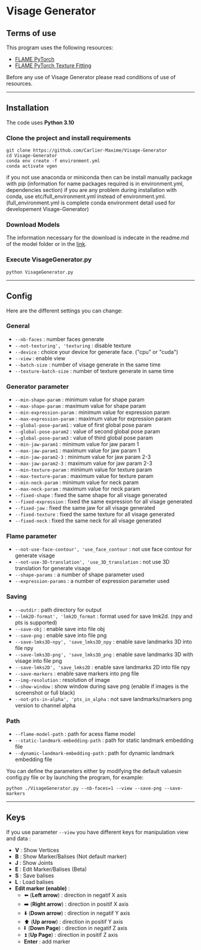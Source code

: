 # Visage Generator

## Terms of use

This program uses the following resources:
- [FLAME PyTorch](https://github.com/soubhiksanyal/FLAME_PyTorch)
- [FLAME PyTorch Texture Fitting](https://github.com/HavenFeng/photometric_optimization)

Before any use of Visage Generator please read
conditions of use of resources.

***
## Installation

The code uses **Python 3.10**
### Clone the project and install requirements

```
git clone https://github.com/Carlier-Maxime/Visage-Generator
cd Visage-Generator
conda env create -f environment.yml
conda activate vgen
```

if you not use anaconda or miniconda then can be install manually package with pip (information for name packages required is in environment.yml, dependencies section)
if you are any problem during installation with conda, use etc/full_environment.yml instead of environment.yml. (full_environment.yml is complete conda environment detail used for developement Visage-Generator)

### Download Models

The information necessary for the download is indecate in the readme.md of the model folder or in the [link](https://github.com/Carlier-Maxime/Visage-Generator/blob/master/model/readme.md).

### Execute **VisageGenerator.py**

```
python VisageGenerator.py
```

***
## Config

Here are the different settings you can change:

### General
- ```--nb-faces``` : number faces generate
- ```--not-texturing', 'texturing``` : disable texture
- ```--device``` : choice your device for generate face. ("cpu" or "cuda")
- ```--view``` : enable view
- ```--batch-size``` : number of visage generate in the same time
- ```--texture-batch-size``` : number of texture generate in same time

### Generator parameter
- ```--min-shape-param``` : minimum value for shape param
- ```--max-shape-param``` : maximum value for shape param
- ```--min-expression-param``` : minimum value for expression param
- ```--max-expression-param``` : maximum value for expression param
- ```--global-pose-param1``` : value of first global pose param
- ```--global-pose-param2``` : value of second global pose param
- ```--global-pose-param3``` : value of third global pose param
- ```--min-jaw-param1``` : minimum value for jaw param 1
- ```--max-jaw-param1``` : maximum value for jaw param 1
- ```--min-jaw-param2-3``` : minimum value for jaw param 2-3
- ```--max-jaw-param2-3``` : maximum value for jaw param 2-3
- ```--min-texture-param``` : minimum value for texture param
- ```--max-texture-param``` : maximum value for texture param
- ```--min-neck-param``` : minimum value for neck param
- ```--max-neck-param``` : maximum value for neck param
- ```--fixed-shape``` : fixed the same shape for all visage generated
- ```--fixed-expression``` : fixed the same expression for all visage generated
- ```--fixed-jaw``` : fixed the same jaw for all visage generated
- ```--fixed-texture``` : fixed the same texture for all visage generated
- ```--fixed-neck``` : fixed the same neck for all visage generated

### Flame parameter
- ```--not-use-face-contour', 'use_face_contour``` : not use face contour for generate visage
- ```--not-use-3D-translation', 'use_3D_translation``` : not use 3D translation for generate visage
- ```--shape-params``` : a number of shape parameter used
- ```--expression-params``` : a number of expression parameter used

### Saving
- ```--outdir``` : path directory for output
- ```--lmk2D-format', 'lmk2D_format``` : format used for save lmk2d. (npy and pts is supported)
- ```--save-obj``` : enable save into file obj
- ```--save-png``` : enable save into file png
- ```--save-lmks3D-npy', 'save_lmks3D_npy``` : enable save landmarks 3D into file npy
- ```--save-lmks3D-png', 'save_lmks3D_png``` : enable save landmarks 3D with visage into file png
- ```--save-lmks2D', 'save_lmks2D``` : enable save landmarks 2D into file npy
- ```--save-markers``` : enable save markers into png file
- ```--img-resolution``` : resolution of image
- ```--show-window``` : show window during save png (enable if images is the screenshot or full black)
- ```--not-pts-in-alpha', 'pts_in_alpha``` : not save landmarks/markers png version to channel alpha

### Path
- ```--flame-model-path``` : path for acess flame model
- ```--static-landmark-embedding-path``` : path for static landmark embedding file
- ```--dynamic-landmark-embedding-path``` : path for dynamic landmark embedding file

You can define the parameters either by modifying the default values ​​in config.py file 
or by launching the program, for example:
```
python ./VisageGenerator.py --nb-faces=1 --view --save-png --save-markers
```

***
## Keys
If you use parameter ```--view``` you have different keys for manipulation view and data :
- **V** : Show Vertices
- **B** : Show Marker/Balises (Not default marker)
- **J** : Show Joints
- **E** : Edit Marker/Balises (Beta)
- **S** : Save balises
- **L** : Load balises
- **Edit marker (enable)** :
    - :arrow_left: (**Left arrow**) : direction in negatif X axis
    - :arrow_right: (**Right arrow**) : direction in positif X axis
    - :arrow_down: (**Down arrow**) : direction in negatif Y axis
    - :arrow_up: (**Up arrow**) : direction in positif Y axis
    - :arrow_double_down: (**Down Page**) : direction in negatif Z axis
    - :arrow_double_up: (**Up Page**) : direction in positif Z axis
    - **Enter** : add marker